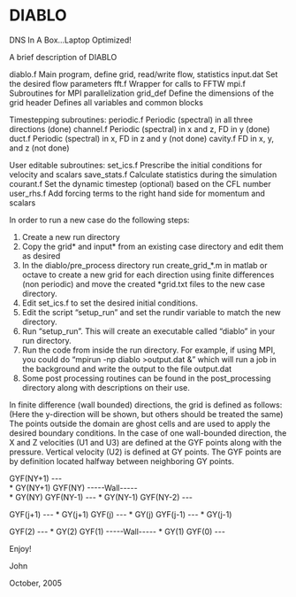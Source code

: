 # DIABLO
DNS In A Box...Laptop Optimized!

A brief description of DIABLO

diablo.f        Main program, define grid, read/write flow, statistics
input.dat       Set the desired flow parameters
fft.f           Wrapper for calls to FFTW
mpi.f 		 Subroutines for MPI parallelization
grid_def        Define the dimensions of the grid
header          Defines all variables and common blocks

Timestepping subroutines:
periodic.f      Periodic (spectral) in all three directions (done)
channel.f       Periodic (spectral) in x and z, FD in y (done)
duct.f          Periodic (spectral) in x, FD in z and y (not done)
cavity.f        FD in x, y, and z (not done)

User editable subroutines:
set_ics.f       Prescribe the initial conditions for velocity and scalars
save_stats.f    Calculate statistics during the simulation
courant.f       Set the dynamic timestep (optional) based on the CFL number
user_rhs.f      Add forcing terms to the right hand side for momentum and scalars

In order to run a new case do the following steps:
1.  Create a new run directory
2.  Copy the grid* and input* from an existing case directory and edit them as desired
3.  In the diablo/pre_process directory run create_grid_*.m in matlab or octave to create a new grid for each direction using finite differences (non periodic) and move the created *grid.txt files to the new case directory.
4.  Edit set_ics.f to set the desired initial conditions.
5.  Edit the script “setup_run” and set the rundir variable to match the new directory.
6.  Run “setup_run”.  This will create an executable called “diablo” in your run directory.
7.  Run the code from inside the run directory.  For example, if using MPI, you could do “mpirun -np diablo >output.dat &” which will run a job in the background and write the output to the file output.dat
7.  Some post processing routines can be found in the post_processing directory along with descriptions on their use.

In finite difference (wall bounded) directions, the grid is defined as follows:
(Here the y-direction will be shown, but others should be treated the same)
The points outside the domain are ghost cells and are used to apply the desired boundary conditions.  In the case of one wall-bounded direction, the X and Z velocities (U1 and U3) are defined at the GYF points along with the pressure.  Vertical velocity (U2) is defined at GY points. The GYF points are by definition located halfway between neighboring GY points.

      
 GYF(NY+1)         ---     
                    *            GY(NY+1)
 GYF(NY)      -----Wall-----   
                    *            GY(NY)
 GYF(NY-1)         ---
                    *            GY(NY-1) 
 GYF(NY-2)         --- 
  

 GYF(j+1)          ---
                    *            GY(j+1)
 GYF(j)            ---
                    *            GY(j)
 GYF(j-1)          ---
                    *            GY(j-1)



 GYF(2)            ---
                    *            GY(2)
 GYF(1)      -----Wall-----
                    *            GY(1)
 GYF(0)            ---


Enjoy! 

John

October, 2005  
